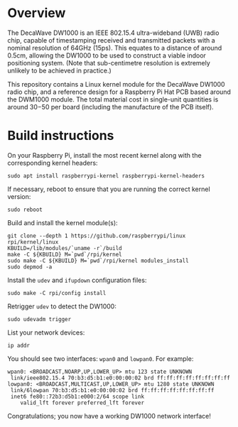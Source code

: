 Overview
========

The DecaWave DW1000 is an IEEE 802.15.4 ultra-wideband (UWB) radio
chip, capable of timestamping received and transmitted packets with a
nominal resolution of 64GHz (15ps).  This equates to a distance of
around 0.5cm, allowing the DW1000 to be used to construct a viable
indoor positioning system.  (Note that sub-centimetre resolution is
extremely unlikely to be achieved in practice.)

This repository contains a Linux kernel module for the DecaWave DW1000
radio chip, and a reference design for a Raspberry Pi Hat PCB based
around the DWM1000 module.  The total material cost in single-unit
quantities is around $30-$50 per board (including the manufacture of
the PCB itself).

Build instructions
==================

On your Raspberry Pi, install the most recent kernel along with the
corresponding kernel headers:

    sudo apt install raspberrypi-kernel raspberrypi-kernel-headers

If necessary, reboot to ensure that you are running the correct kernel
version:

    sudo reboot

Build and install the kernel module(s):

    git clone --depth 1 https://github.com/raspberrypi/linux rpi/kernel/linux
    KBUILD=/lib/modules/`uname -r`/build
    make -C ${KBUILD} M=`pwd`/rpi/kernel
    sudo make -C ${KBUILD} M=`pwd`/rpi/kernel modules_install
    sudo depmod -a

Install the `udev` and `ifupdown` configuration files:

    sudo make -C rpi/config install

Retrigger `udev` to detect the DW1000:

    sudo udevadm trigger

List your network devices:

    ip addr

You should see two interfaces: `wpan0` and `lowpan0`.  For example:

    wpan0: <BROADCAST,NOARP,UP,LOWER_UP> mtu 123 state UNKNOWN
     link/ieee802.15.4 70:b3:d5:b1:e0:00:00:02 brd ff:ff:ff:ff:ff:ff:ff:ff
    lowpan0: <BROADCAST,MULTICAST,UP,LOWER_UP> mtu 1280 state UNKNOWN
     link/6lowpan 70:b3:d5:b1:e0:00:00:02 brd ff:ff:ff:ff:ff:ff:ff:ff
     inet6 fe80::72b3:d5b1:e000:2/64 scope link
        valid_lft forever preferred_lft forever

Congratulations; you now have a working DW1000 network interface!
